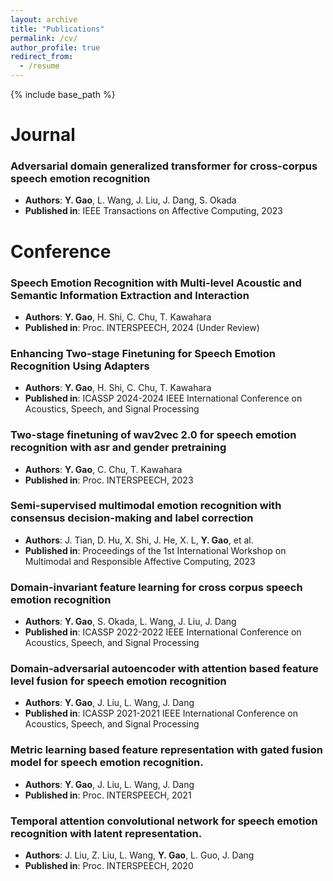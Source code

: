 ```yaml
---
layout: archive
title: "Publications"
permalink: /cv/
author_profile: true
redirect_from:
  - /resume
---
```


{% include base_path %}

Journal
======
### Adversarial domain generalized transformer for cross-corpus speech emotion recognition
- **Authors**: **Y. Gao**, L. Wang, J. Liu, J. Dang, S. Okada
- **Published in**: IEEE Transactions on Affective Computing, 2023

Conference
======
### Speech Emotion Recognition with Multi-level Acoustic and Semantic Information Extraction and Interaction
- **Authors**: **Y. Gao**, H. Shi, C. Chu, T. Kawahara
- **Published in**: Proc. INTERSPEECH, 2024 (Under Review)

### Enhancing Two-stage Finetuning for Speech Emotion Recognition Using Adapters
- **Authors**: **Y. Gao**, H. Shi, C. Chu, T. Kawahara
- **Published in**: ICASSP 2024-2024 IEEE International Conference on Acoustics, Speech, and Signal Processing

### Two-stage finetuning of wav2vec 2.0 for speech emotion recognition with asr and gender pretraining
- **Authors**: **Y. Gao**, C. Chu, T. Kawahara
- **Published in**: Proc. INTERSPEECH, 2023

### Semi-supervised multimodal emotion recognition with consensus decision-making and label correction
- **Authors**: J. Tian, D. Hu, X. Shi, J. He, X. L, **Y. Gao**, et al.
- **Published in**: Proceedings of the 1st International Workshop on Multimodal and Responsible Affective Computing, 2023

### Domain-invariant feature learning for cross corpus speech emotion recognition
- **Authors**: **Y. Gao**, S. Okada, L. Wang, J. Liu, J. Dang
- **Published in**: ICASSP 2022-2022 IEEE International Conference on Acoustics, Speech, and Signal Processing

### Domain-adversarial autoencoder with attention based feature level fusion for speech emotion recognition
- **Authors**: **Y. Gao**, J. Liu, L. Wang, J. Dang
- **Published in**: ICASSP 2021-2021 IEEE International Conference on Acoustics, Speech, and Signal Processing

### Metric learning based feature representation with gated fusion model for speech emotion recognition.
- **Authors**: **Y. Gao**, J. Liu, L. Wang, J. Dang
- **Published in**: Proc. INTERSPEECH, 2021

### Temporal attention convolutional network for speech emotion recognition with latent representation.
- **Authors**: J. Liu, Z. Liu, L. Wang, **Y. Gao**, L. Guo, J. Dang
- **Published in**: Proc. INTERSPEECH, 2020


  

